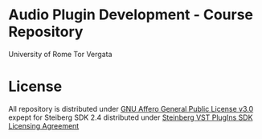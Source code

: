 # Audio Plugin Development - Course Repository
University of Rome Tor Vergata

# License
All repository is distributed under [GNU Affero General Public License v3.0](https://github.com/marcobertola/mis-apd/blob/master/LICENSE) expept for Steiberg SDK 2.4 distributed under
 [Steinberg VST PlugIns SDK Licensing Agreement](https://github.com/marcobertola/mis-apd/blob/master/vstsdk2.4/doc/VST%20Licensing%20Agreement.rtf)
